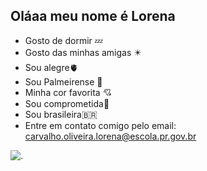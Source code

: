 ## Oláaa meu nome é Lorena

- Gosto de dormir 💤
- Gosto das minhas amigas ✴️
- Sou alegre🫀
- Sou Palmeirense 💚
- Minha cor favorita 💘
- Sou comprometida💌
- Sou brasileira🇧🇷
-  Entre em contato comigo pelo email: carvalho.oliveira.lorena@escola.pr.gov.br

 ![.](https://media1.tenor.com/m/id1pdVOxeeQAAAAC/moana-moana-2.gif)
